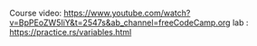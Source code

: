 Course video: https://www.youtube.com/watch?v=BpPEoZW5IiY&t=2547s&ab_channel=freeCodeCamp.org
lab : https://practice.rs/variables.html
